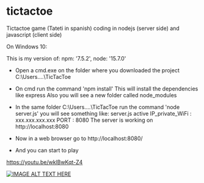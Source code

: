 # tictactoe
Tictactoe game (Tateti in spanish) coding in nodejs (server side) and javascript (client side)

On Windows 10:

This is my version of:
  npm: '7.5.2',
  node: '15.7.0'

- Open a cmd.exe on the folder where you downloaded the project 
	C:\Users\....\TicTacToe
- On cmd run the command 'npm install'
	This will install the dependencies like express
	Also you will see a new folder called node_modules
- In the same folder C:\Users\....\TicTacToe run the command 'node server.js'
	you will see something like:
	server.js active
	IP_private_WiFi : xxx.xxx.xxx.xxx
	PORT : 8080
	The server is working on http://localhost:8080

- Now in a web browser go to http://localhost:8080/
- And you can start to play

https://youtu.be/wklBwKqt-Z4

[![IMAGE ALT TEXT HERE](https://img.youtube.com/vi/s2HfdZp7S-w/0.jpg)](https://youtu.be/wklBwKqt-Z4)
